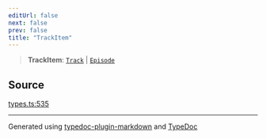 ```yaml
---
editUrl: false
next: false
prev: false
title: "TrackItem"
---
```


> **TrackItem**: [`Track`](/api/interfaces/track/) \| [`Episode`](/api/interfaces/episode/)

## Source

[types.ts:535](https://github.com/fostertheweb/spotify-web-sdk/blob/b2835c1/src/types.ts#L535)

***

Generated using [typedoc-plugin-markdown](https://www.npmjs.com/package/typedoc-plugin-markdown) and [TypeDoc](https://typedoc.org/)
